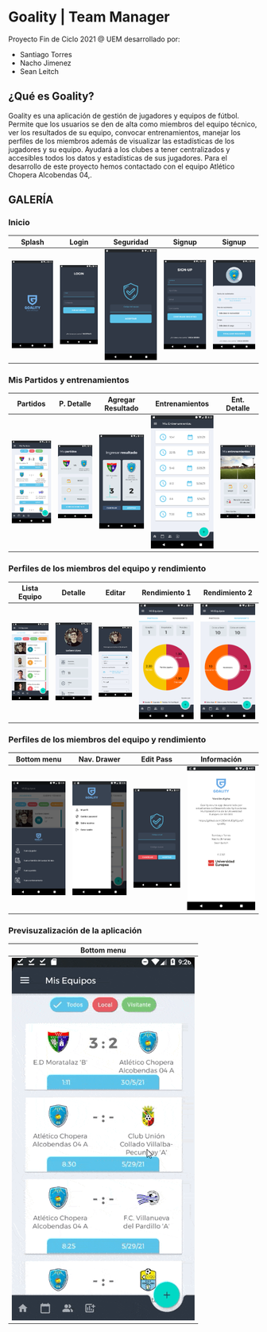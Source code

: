 # Goality | Team Manager
Proyecto Fin de Ciclo 2021 @ UEM desarrollado por:

- Santiago Torres  
- Nacho Jimenez  
- Sean Leitch  

## ¿Qué es Goality?
Goality es una aplicación de gestión de jugadores y equipos de fútbol. Permite que los usuarios se den de alta como miembros del equipo técnico, ver los resultados de su equipo, convocar entrenamientos, manejar los perfiles de los miembros además de visualizar las estadísticas de los jugadores y su equipo. Ayudará a los clubes a tener centralizados y accesibles todos los datos y estadísticas de sus jugadores. 
Para el desarrollo de este proyecto hemos contactado con el equipo Atlético Chopera Alcobendas 04,.

## GALERÍA
### Inicio
| Splash | Login | Seguridad | Signup | Signup |
|:-:|:-:|:-:|:-:|-|
| ![](app/img/1_splash.png) | ![](app/img/2_login.png) | ![](app/img/3_seguridad.png) | ![](app/img/4_signup.png) | ![](app/img/5_signup.png) | 

### Mis Partidos y entrenamientos
| Partidos | P. Detalle | Agregar Resultado | Entrenamientos | Ent. Detalle |
|:-:|:-:|:-:|:-:|:-:|
| ![](app/img/6_1_home.png) | ![](app/img/6_2_home.png) | ![](app/img/6_3_home.png) | ![](app/img/7_1_entrenamiento.png) | ![](app/img/7_2_entrenamiento.png) |

### Perfiles de los miembros del equipo y rendimiento
| Lista Equipo | Detalle | Editar | Rendimiento 1 | Rendimiento 2 |
|:-:|:-:|:-:|:-:|:-:|
| ![](app/img/8_1_equipo.png) | ![](app/img/8_2_equipo.png) | ![](app/img/8_3_equipo.png) | ![](app/img/9_1_rendimiento.png) | ![](app/img/9_2_rendimiento.png) |

### Perfiles de los miembros del equipo y rendimiento
| Bottom menu | Nav. Drawer | Edit Pass | Información |
|:-:|:-:|:-:|:-:|
| ![](app/img/10_bottom_menu.png) | ![](app/img/11_navigation_drawer.png) | ![](app/img/12_cambiar_pass.png) | ![](app/img/13_about_us.png) |

### Previsuzalización de la aplicación
| Bottom menu |
|:-:|
| ![](app/img/14.gif) |
